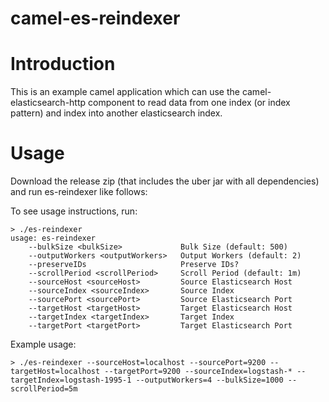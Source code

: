 # camel-es-reindexer

# Introduction

This is an example camel application which can use the camel-elasticsearch-http component to read data from one index (or index pattern) and index into another elasticsearch index. 

# Usage

Download the release zip (that includes the uber jar with all dependencies) and run es-reindexer like follows:

To see usage instructions, run:

```
> ./es-reindexer
usage: es-reindexer
    --bulkSize <bulkSize>             Bulk Size (default: 500)
    --outputWorkers <outputWorkers>   Output Workers (default: 2)
    --preserveIDs                     Preserve IDs?
    --scrollPeriod <scrollPeriod>     Scroll Period (default: 1m)
    --sourceHost <sourceHost>         Source Elasticsearch Host
    --sourceIndex <sourceIndex>       Source Index
    --sourcePort <sourcePort>         Source Elasticsearch Port
    --targetHost <targetHost>         Target Elasticsearch Host
    --targetIndex <targetIndex>       Target Index
    --targetPort <targetPort>         Target Elasticsearch Port

```

Example usage:

```
> ./es-reindexer --sourceHost=localhost --sourcePort=9200 --targetHost=localhost --targetPort=9200 --sourceIndex=logstash-* --targetIndex=logstash-1995-1 --outputWorkers=4 --bulkSize=1000 --scrollPeriod=5m

```
